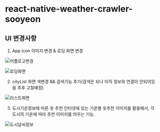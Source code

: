 # react-native-weather-crawler-sooyeon
## UI 변경사항
  
1. App icon 이미지 변경 & 로딩 화면 변경
  
![어플로고변경](https://user-images.githubusercontent.com/50612841/61743312-fca4b900-adcf-11e9-835a-8e2460db0f6b.PNG)
  
![로딩화면](https://user-images.githubusercontent.com/50612841/61743342-09c1a800-add0-11e9-9386-c583b0ab81ac.PNG)
  
2. cityList 화면 색변경 && 검색기능 추가(검색은 되나 아직 정보와 연결이 안되어있음 추후 고칠예정)
  
![리스트화면](https://user-images.githubusercontent.com/50612841/61743352-1219e300-add0-11e9-9b8f-a15053b40a56.PNG)
  
3. 도시기온정보에 따른 옷 추천
  인터넷에 있는 기온별 옷추천 이미지를 활용해서, 각 도시의 기온에 따라 추천 이미지를 띄우는 기능. 
    
  
![도시날씨정보](https://user-images.githubusercontent.com/50612841/61743371-1a721e00-add0-11e9-9753-08c71b394ae4.PNG)

